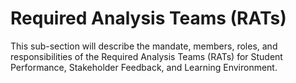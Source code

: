 # Required Analysis Teams (RATs)

This sub-section will describe the mandate, members, roles, and responsibilities of the Required Analysis Teams (RATs) for Student Performance, Stakeholder Feedback, and Learning Environment. 